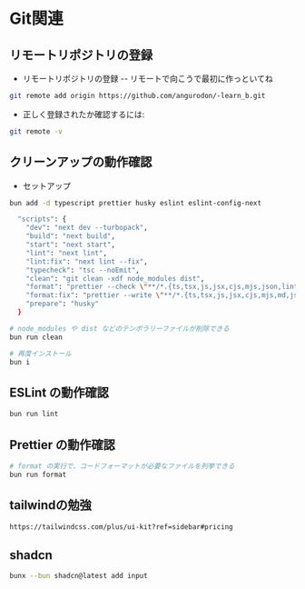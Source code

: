 # Git関連

## リモートリポジトリの登録

- リモートリポジトリの登録
  -- リモートで向こうで最初に作っといてね

```zsh
git remote add origin https://github.com/angurodon/-learn_b.git
```

- 正しく登録されたか確認するには:

```zsh
git remote -v
```

## クリーンアップの動作確認

- セットアップ

```zsh
bun add -d typescript prettier husky eslint eslint-config-next
```

```zsh
  "scripts": {
    "dev": "next dev --turbopack",
    "build": "next build",
    "start": "next start",
    "lint": "next lint",
    "lint:fix": "next lint --fix",
    "typecheck": "tsc --noEmit",
    "clean": "git clean -xdf node_modules dist",
    "format": "prettier --check \"**/*.{ts,tsx,js,jsx,cjs,mjs,json,lintstagedrc,yml,yaml}\"",
    "format:fix": "prettier --write \"**/*.{ts,tsx,js,jsx,cjs,mjs,md,json,lintstagedrc,yml,yaml}\"",
    "prepare": "husky"
  }
```

```zsh
# node_modules や dist などのテンポラリーファイルが削除できる
bun run clean

# 再度インストール
bun i
```

## ESLint の動作確認

```zsh
bun run lint
```

## Prettier の動作確認

```zsh
# format の実行で、コードフォーマットが必要なファイルを列挙できる
bun run format
```

## tailwindの勉強

```zsh
https://tailwindcss.com/plus/ui-kit?ref=sidebar#pricing
```

## shadcn

```zsh
bunx --bun shadcn@latest add input
```
